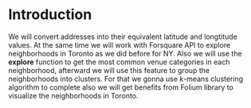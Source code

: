 ﻿# Introduction

We will convert addresses into their equivalent latitude and longtitude values. At the same time we will work with Forsquare API to explore neighborhoods in Toronto as we did before for NY. Also we will use the **explore** function to get the most common venue categories in each neighborhood, afterward we will use this feature to group the neighborhoods into clusters. For that we gonna use *k*-means clustering algorithm to complete also we will get benefits from Folium library to visualize the neighborhoods in Toronto.

